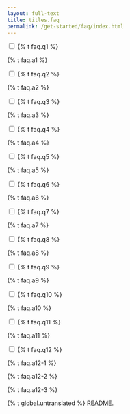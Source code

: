 ```yaml
---
layout: full-text
title: titles.faq
permalink: /get-started/faq/index.html
---
```

<div class="tab">
    <input id="tab-one" type="checkbox" name="tabs" class="accordion">
    <label for="tab-one" class="accordion">{% t faq.q1 %}</label>
    <div class="tab-content">
        <p>{% t faq.a1 %}</p>
    </div>
</div>
<div class="tab">
    <input id="tab-two" type="checkbox" name="tabs" class="accordion">
    <label for="tab-two" class="accordion">{% t faq.q2 %}</label>
    <div class="tab-content">
        <p>{% t faq.a2 %}</p>
    </div>
</div>
<div class="tab">
    <input id="tab-three" type="checkbox" name="tabs" class="accordion">
    <label for="tab-three" class="accordion">{% t faq.q3 %}</label>
    <div class="tab-content">
        <p>{% t faq.a3 %}</p>
    </div>
</div>
<div class="tab">
    <input id="tab-four" type="checkbox" name="tabs" class="accordion">
    <label for="tab-four" class="accordion">{% t faq.q4 %}</label>
    <div class="tab-content">
        <p>{% t faq.a4 %}</p>
    </div>
</div>
<div class="tab">
    <input id="tab-five" type="checkbox" name="tabs" class="accordion">
    <label for="tab-five" class="accordion">{% t faq.q5 %}</label>
    <div class="tab-content">
        <p>{% t faq.a5 %}</p>
    </div>
</div>
<div class="tab">
    <input id="tab-six" type="checkbox" name="tabs" class="accordion">
    <label for="tab-six" class="accordion">{% t faq.q6 %}</label>
    <div class="tab-content">
        <p>{% t faq.a6 %}</p>
    </div>
</div>
<div class="tab">
    <input id="tab-seven" type="checkbox" name="tabs" class="accordion">
    <label for="tab-seven" class="accordion">{% t faq.q7 %}</label> 
    <div class="tab-content">
        <p>{% t faq.a7 %}</p>
    </div>
</div>
<div class="tab">
    <input id="tab-eight" type="checkbox" name="tabs" class="accordion">
    <label for="tab-eight" class="accordion">{% t faq.q8 %}</label>
    <div class="tab-content">
        <p>{% t faq.a8 %}</p>
    </div>
</div>
<div class="tab">
    <input id="tab-nine" type="checkbox" name="tabs" class="accordion">
    <label for="tab-nine" class="accordion">{% t faq.q9 %}</label>
    <div class="tab-content">
        <p>{% t faq.a9 %}</p>
    </div>
</div>
<div class="tab">
    <input id="tab-ten" type="checkbox" name="tabs" class="accordion">
    <label for="tab-ten" class="accordion">{% t faq.q10 %}</label>
    <div class="tab-content">
        <p>{% t faq.a10 %}</p>
    </div>
</div>
<div class="tab">
    <input id="tab-eleven" type="checkbox" name="tabs" class="accordion">
    <label for="tab-eleven" class="accordion">{% t faq.q11 %}</label>
    <div class="tab-content">
        <p>{% t faq.a11 %}</p>
    </div>
</div>
<div class="tab">
    <input id="tab-twelve" type="checkbox" name="tabs" class="accordion">
    <label for="tab-twelve" class="accordion">{% t faq.q12 %}</label>
    <div class="tab-content">
        <p>{% t faq.a12-1 %}</p>
        <p>{% t faq.a12-2 %}</p>
        <p>{% t faq.a12-3 %}</p>
    </div>
</div>

<div class="untranslated {% t faq.translated %}">
    <p>{% t global.untranslated %} <a class="untranslated-link" href="https://github.com/monero-project/monero-site/blob/master/README.md">README</a>.</p>
</div>